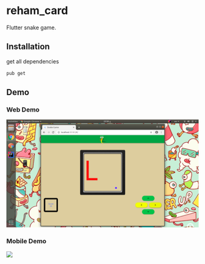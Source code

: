 # reham_card

Flutter snake game.

## Installation

get all dependencies

```bash
pub get
```
## Demo

### Web Demo

![](webDemo.png)

### Mobile Demo

![](mobileDemo.png)


